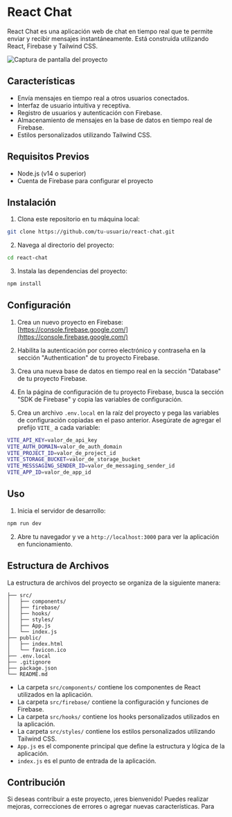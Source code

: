 # React Chat

React Chat es una aplicación web de chat en tiempo real que te permite enviar y recibir mensajes instantáneamente. Está construida utilizando React, Firebase y Tailwind CSS.

![Captura de pantalla del proyecto](screenshot.png)

## Características

- Envía mensajes en tiempo real a otros usuarios conectados.
- Interfaz de usuario intuitiva y receptiva.
- Registro de usuarios y autenticación con Firebase.
- Almacenamiento de mensajes en la base de datos en tiempo real de Firebase.
- Estilos personalizados utilizando Tailwind CSS.

## Requisitos Previos

- Node.js (v14 o superior)
- Cuenta de Firebase para configurar el proyecto

## Instalación

1. Clona este repositorio en tu máquina local:

```bash
git clone https://github.com/tu-usuario/react-chat.git
```

2. Navega al directorio del proyecto:

```bash
cd react-chat
```

3. Instala las dependencias del proyecto:

```bash
npm install
```

## Configuración

1. Crea un nuevo proyecto en Firebase: [https://console.firebase.google.com/](https://console.firebase.google.com/)

2. Habilita la autenticación por correo electrónico y contraseña en la sección "Authentication" de tu proyecto Firebase.

3. Crea una nueva base de datos en tiempo real en la sección "Database" de tu proyecto Firebase.

4. En la página de configuración de tu proyecto Firebase, busca la sección "SDK de Firebase" y copia las variables de configuración.

5. Crea un archivo `.env.local` en la raíz del proyecto y pega las variables de configuración copiadas en el paso anterior. Asegúrate de agregar el prefijo `VITE_` a cada variable:

```bash
VITE_API_KEY=valor_de_api_key
VITE_AUTH_DOMAIN=valor_de_auth_domain
VITE_PROJECT_ID=valor_de_project_id
VITE_STORAGE_BUCKET=valor_de_storage_bucket
VITE_MESSSAGING_SENDER_ID=valor_de_messaging_sender_id
VITE_APP_ID=valor_de_app_id
```

## Uso

1. Inicia el servidor de desarrollo:

```bash
npm run dev
```

2. Abre tu navegador y ve a `http://localhost:3000` para ver la aplicación en funcionamiento.

## Estructura de Archivos

La estructura de archivos del proyecto se organiza de la siguiente manera:

```
├── src/
│   ├── components/
│   ├── firebase/
│   ├── hooks/
│   ├── styles/
│   ├── App.js
│   └── index.js
├── public/
│   ├── index.html
│   └── favicon.ico
├── .env.local
├── .gitignore
├── package.json
└── README.md
```

- La carpeta `src/components/` contiene los componentes de React utilizados en la aplicación.
- La carpeta `src/firebase/` contiene la configuración y funciones de Firebase.
- La carpeta `src/hooks/` contiene los hooks personalizados utilizados en la aplicación.
- La carpeta `src/styles/` contiene los estilos personalizados utilizando Tailwind CSS.
- `App.js` es el componente principal que define la estructura y lógica de la aplicación.
- `index.js` es el punto de entrada de la aplicación.

## Contribución

Si deseas contribuir a este proyecto, ¡eres bienvenido! Puedes realizar mejoras, correcciones de errores o agregar nuevas características. Para
